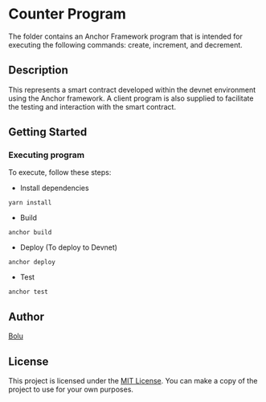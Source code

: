 # Counter Program

The folder contains an Anchor Framework program that is intended for executing the following commands: create, increment, and decrement.

## Description

This represents a smart contract developed within the devnet environment using the Anchor framework. A client program is also supplied to facilitate the testing and interaction with the smart contract.

## Getting Started

### Executing program

To execute, follow these steps:

- Install dependencies

`yarn install`

- Build

`anchor build`

- Deploy (To deploy to Devnet)

`anchor deploy`

- Test

`anchor test`

## Author

[Bolu](https://github.com/boluteefe)

## License

This project is licensed under the [MIT License](LICENSE).
You can make a copy of the project to use for your own purposes.
